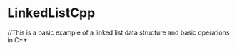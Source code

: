 # LinkedListCpp

//This is a basic example of a linked list data structure and basic operations in C++
